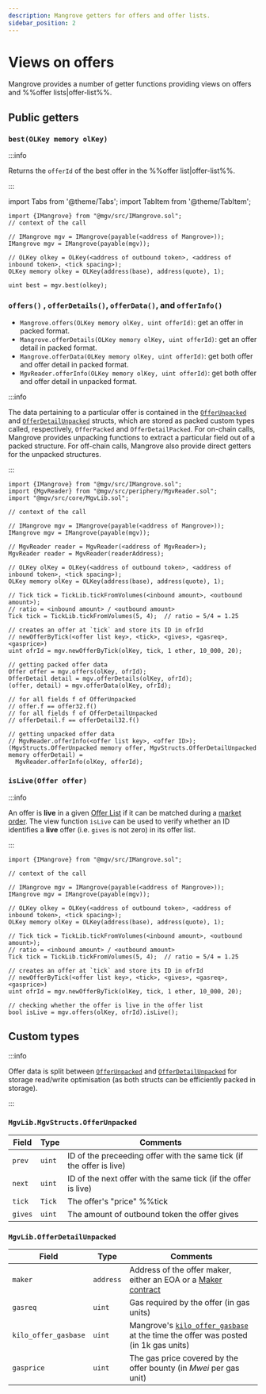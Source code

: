```yaml
---
description: Mangrove getters for offers and offer lists.
sidebar_position: 2
---
```


# Views on offers

Mangrove provides a number of getter functions providing views on offers and %%offer lists|offer-list%%.

## Public getters

### `best(OLKey memory olKey)`

:::info

Returns the `offerId` of the best offer in the %%offer list|offer-list%%.

:::

import Tabs from '@theme/Tabs';
import TabItem from '@theme/TabItem';

<Tabs>
<TabItem value="solidity" label="Solidity" default>

```solidity
import {IMangrove} from "@mgv/src/IMangrove.sol";
// context of the call

// IMangrove mgv = IMangrove(payable(<address of Mangrove>));
IMangrove mgv = IMangrove(payable(mgv));

// OLKey olkey = OLKey(<address of outbound token>, <address of inbound token>, <tick spacing>);
OLKey memory olkey = OLKey(address(base), address(quote), 1);

uint best = mgv.best(olkey);
```

</TabItem>

<!-- ethers.js removed for now
<TabItem value="ethersjs" label="ethers.js">

```javascript
const { ethers } = require("ethers");
// context
let outboundTkn; // address of outbound token ERC20
let inboundTkn; // address of inbound token ERC20
let tickSpacing; // number of ticks that should be jumped between available price points
let MGV_address;
let MGV_abi; // Mangrove contract's abi

const mgv = new ethers.Contract(
    MGV_address, 
    MGV_abi, 
    ethers.provider
    );

// getting best offer of the (outTkn,inbTk) market
const best = await mgv.best(outboundTkn, inboundTkn, tickSpacing); 
```

</TabItem> -->

</Tabs>

### `offers()` , `offerDetails()`, `offerData()`, and `offerInfo()`

* `Mangrove.offers(OLKey memory olKey, uint offerId)`: get an offer in packed format.
* `Mangrove.offerDetails(OLKey memory olKey, uint offerId)`: get an offer detail in packed format.
* `Mangrove.offerData(OLKey memory olKey, uint offerId)`: get both offer and offer detail in packed format.
* `MgvReader.offerInfo(OLKey memory olKey, uint offerId)`: get both offer and offer detail in unpacked format.


:::info

The data pertaining to a particular offer is contained in the [`OfferUnpacked`](#mgvlibmgvstructsofferunpacked) and [`OfferDetailUnpacked`](#mgvlibofferdetailunpacked) structs, which are stored as packed custom types called, respectively, `OfferPacked` and `OfferDetailPacked`. For on-chain calls, Mangrove provides unpacking functions to extract a particular field out of a packed structure. For off-chain calls, Mangrove also provide direct getters for the unpacked structures.

:::

<Tabs>
<TabItem value="solidity" label="Solidity">

```solidity
import {IMangrove} from "@mgv/src/IMangrove.sol";
import {MgvReader} from "@mgv/src/periphery/MgvReader.sol";
import "@mgv/src/core/MgvLib.sol";

// context of the call

// IMangrove mgv = IMangrove(payable(<address of Mangrove>));
IMangrove mgv = IMangrove(payable(mgv));

// MgvReader reader = MgvReader(<address of MgvReader>);
MgvReader reader = MgvReader(readerAddress);

// OLKey olKey = OLKey(<address of outbound token>, <address of inbound token>, <tick spacing>);
OLKey memory olKey = OLKey(address(base), address(quote), 1);

// Tick tick = TickLib.tickFromVolumes(<inbound amount>, <outbound amount>);
// ratio = <inbound amount> / <outbound amount>
Tick tick = TickLib.tickFromVolumes(5, 4);  // ratio = 5/4 = 1.25

// creates an offer at `tick` and store its ID in ofrId
// newOfferByTick(<offer list key>, <tick>, <gives>, <gasreq>, <gasprice>)
uint ofrId = mgv.newOfferByTick(olKey, tick, 1 ether, 10_000, 20);

// getting packed offer data
Offer offer = mgv.offers(olKey, ofrId);
OfferDetail detail = mgv.offerDetails(olKey, ofrId);
(offer, detail) = mgv.offerData(olKey, ofrId);

// for all fields f of OfferUnpacked
// offer.f == offer32.f()
// for all fields f of OfferDetailUnpacked
// offerDetail.f == offerDetail32.f()

// getting unpacked offer data
// MgvReader.offerInfo(<offer list key>, <offer ID>);
(MgvStructs.OfferUnpacked memory offer, MgvStructs.OfferDetailUnpacked memory offerDetail) =
  MgvReader.offerInfo(olKey, offerId);
```

</TabItem>

<!-- ethers.js removed for now

<TabItem value="ethersjs" label="ethers.js">

```javascript
const { ethers } = require("ethers");
// context
let outTkn; // address of outbound token ERC20
let inbTkn; // address of inbound token ERC20
let tickSpacing; // number of ticks that should be jumped between available price points
let MGV_address; // address of Mangrove
let MGV_abi; // Mangrove contract's abi

const Mangrove = new ethers.Contract(
    MGV_address, 
    MGV_abi, 
    ethers.provider
    );

// getting offer data in an abi compatible format
const [offer, offerDetail] = await Mangrove.offerInfo(outTkn, inbTkn, tickSpacing, offerId);

// now one can access any field, say wants, gives and gasprice of the offer:
const wants = offer.wants;
const gives = offer.gives;
const gasreq = offerDetail.gasreq;
```

</TabItem> -->

</Tabs>

### `isLive(Offer offer)`


:::info

An offer is **live** in a given [Offer List](offer-list.md) if it can be matched during a [market order](taker-order/). The view function `isLive` can be used to verify whether an ID identifies a **live** offer (i.e. `gives` is not zero) in its offer list.

:::

<Tabs>
<TabItem value="solidity" label="Solidity">

```solidity
import {IMangrove} from "@mgv/src/IMangrove.sol";

// context of the call

// IMangrove mgv = IMangrove(payable(<address of Mangrove>));
IMangrove mgv = IMangrove(payable(mgv));

// OLKey olkey = OLKey(<address of outbound token>, <address of inbound token>, <tick spacing>);
OLKey memory olKey = OLKey(address(base), address(quote), 1);

// Tick tick = TickLib.tickFromVolumes(<inbound amount>, <outbound amount>);
// ratio = <inbound amount> / <outbound amount>
Tick tick = TickLib.tickFromVolumes(5, 4);  // ratio = 5/4 = 1.25

// creates an offer at `tick` and store its ID in ofrId
// newOfferByTick(<offer list key>, <tick>, <gives>, <gasreq>, <gasprice>)
uint ofrId = mgv.newOfferByTick(olKey, tick, 1 ether, 10_000, 20);

// checking whether the offer is live in the offer list
bool isLive = mgv.offers(olKey, ofrId).isLive();
```

</TabItem>

<!-- ethers.js removed for now

<TabItem value="ethersjs" label="ethers.js">

```javascript
const { ethers } = require("ethers");
// context
let outTkn; // address of outbound token ERC20
let inbTkn; // address of inbound token ERC20
let tickSpacing; // number of ticks that should be jumped between available price points
let offerId; // offer id
let MGV_address; // address of Mangrove
let MGV_abi; // Mangrove contract's abi

const Mangrove = new ethers.Contract(
    MGV_address, 
    MGV_abi, 
    ethers.provider
    );

// checking whether offerId is live on (outTkn, inbTkn) Offer List.
const isLive = await Mangrove.isLive(outTkn, outTkn, tickSpacing, offerId);
```

</TabItem>
-->

</Tabs>

## Custom types

:::info

Offer data is split between  [`OfferUnpacked`](#mgvlibmgvstructsofferunpacked) and [`OfferDetailUnpacked`](#mgvlibofferdetailunpacked) for storage read/write optimisation (as both structs can be efficiently packed in storage).

:::

### `MgvLib.MgvStructs.OfferUnpacked`

| Field   | Type     | Comments                                                                   |
| ------- | -------- | -------------------------------------------------------------------------- |
| `prev`  | `uint`   | ID of the preceeding offer with the same tick (if the offer is live)       |
| `next`  | `uint`   | ID of the next offer with the same tick (if the offer is live)             |
| `tick`  | `Tick`   | The offer's "price" %%tick|tick%%                                          |
| `gives` | `uint`   | The amount of outbound token the offer gives                               |

### `MgvLib.OfferDetailUnpacked`

| Field                | Type      | Comments                                                                                                                                                  |
| -------------------- | --------- | --------------------------------------------------------------------------------------------------------------------------------------------------------- |
| `maker`              | `address` | Address of the offer maker, either an EOA or a [Maker contract](reactive-offer/maker-contract.md)                                                         |
| `gasreq`             | `uint`    | Gas required by the offer (in gas units)                                                                                                                  |
| `kilo_offer_gasbase` | `uint`    | Mangrove's [`kilo_offer_gasbase`](../governance-parameters/mangrove-configuration.md#local-parameters) at the time the offer was posted (in 1k gas units) |
| `gasprice`           | `uint`    | The gas price covered by the offer bounty (in _Mwei_ per gas unit)                                                                                        |

